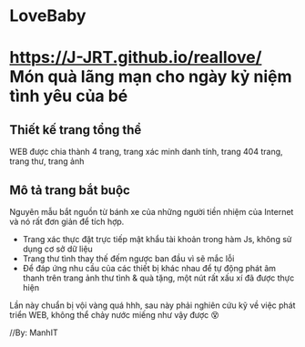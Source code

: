 # LoveBaby
https://J-JRT.github.io/reallove/
Món quà lãng mạn cho ngày kỷ niệm tình yêu của bé
===========================

Thiết kế trang tổng thể
------------
WEB được chia thành 4 trang, trang xác minh danh tính, trang 404 trang, trang thư, trang ảnh

Mô tả trang bắt buộc
------------
Nguyên mẫu bắt nguồn từ bánh xe của những người tiền nhiệm của Internet và nó rất đơn giản để tích hợp.
* Trang xác thực đặt trực tiếp mật khẩu tài khoản trong hàm Js, không sử dụng cơ sở dữ liệu
* Trang thư tình thay thế đếm ngược ban đầu vì sẽ mắc lỗi
* Để đáp ứng nhu cầu của các thiết bị khác nhau để tự động phát âm thanh trên trang ảnh thư tình & quà tặng, một nút rất xấu xí đã được thực hiện


Lần này chuẩn bị vội vàng quá hhh, sau này phải nghiên cứu kỹ về việc phát triển WEB, không thể chảy nước miếng như vậy được 😵 <p>
//By: ManhIT  
